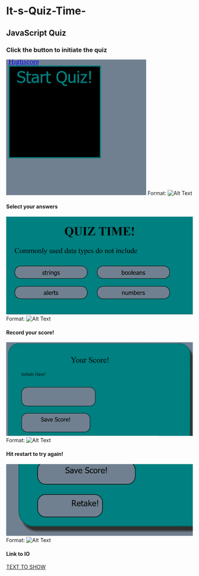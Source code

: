 # It-s-Quiz-Time-

## JavaScript Quiz

### Click the button to initiate the quiz

![GitHub Logo](./images/img1.png)
Format: ![Alt Text](url)

#### Select your answers
![GitHub Logo](./images/img2.png)
Format: ![Alt Text](url)

#### Record your score! 
![GitHub Logo](./images/img3.png)
Format: ![Alt Text](url)


#### Hit restart to try again! 

![GitHub Logo](./images/img4.png)
Format: ![Alt Text](url)

#### Link to IO

[TEXT TO SHOW](andytheelf.github.io)